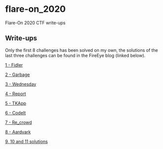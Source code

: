 # flare-on_2020

Flare-On 2020 CTF write-ups

## Write-ups

Only the first 8 challenges has been solved on my own, the solutions of the last three challenges can be found in the FireEye blog (linked below).

[1 - Fidler](1_Fidler/1_Fidler.md)

[2 - Garbage](2_Garbage/2_Garbage.md)

[3 - Wednesday](3_Wednesday/3_Wednesday.md)

[4 - Report](4_Report/4_Report.md)

[5 - TKApp](5_TKApp/5_TKApp.md)

[6 - CodeIt](6_CodeIt/6_CodeIt.md)

[7 - Re_crowd](7_Re_crowd/7_Re_crowd.md)

[8 - Aardvark](8_Aardvark/8_Aardvark.md)

[9, 10 and 11 solutions](https://www.fireeye.com/blog/threat-research/2020/10/flare-on-7-challenge-solutions.html)